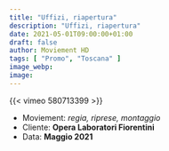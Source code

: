 ```yaml
---
title: "Uffizi, riapertura"
description: "Uffizi, riapertura"
date: 2021-05-01T09:00:00+01:00
draft: false
author: Moviement HD
tags: [ "Promo", "Toscana" ]
image_webp:
image:
---
```


{{< vimeo 580713399 >}}
<br>

- Moviement: *regia, riprese, montaggio*
- Cliente: **Opera Laboratori Fiorentini**
- Data: **Maggio 2021**
